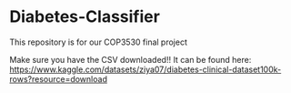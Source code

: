 # Diabetes-Classifier
This repository is for our COP3530 final project

Make sure you have the CSV downloaded!!
It can be found here: https://www.kaggle.com/datasets/ziya07/diabetes-clinical-dataset100k-rows?resource=download
